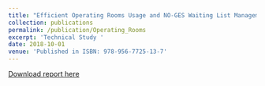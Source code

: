 ```yaml
---
title: "Efficient Operating Rooms Usage and NO-GES Waiting List Management"
collection: publications
permalink: /publication/Operating_Rooms
excerpt: 'Technical Study '
date: 2018-10-01
venue: 'Published in ISBN: 978-956-7725-13-7'
---
```


[Download report here](https://www.comisiondeproductividad.cl/wp-content/uploads/2021/02/Estudio-Eficiencia-pabellones-y-priorizacio%CC%81n-pacientes.pdf)